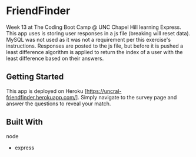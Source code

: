 # FriendFinder

Week 13 at The Coding Boot Camp @ UNC Chapel Hill learning Express. This app uses is storing user responses in a js file (breaking will reset data). MySQL was not used as it was not a requirement per this exercise's instructions. Responses are posted to the js file, but before it is pushed a least difference algorithm is applied to return the index of a user with the least difference based on their answers.


## Getting Started

This app is deployed on Heroku [https://uncral-friendfinder.herokuapp.com/]. Simply navigate to the survey page and answer the questions to reveal your match.

## Built With

node
 - express

